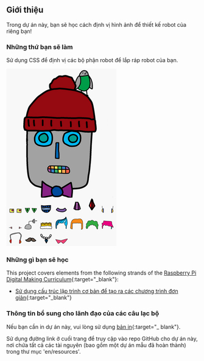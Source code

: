 ## Giới thiệu

Trong dự án này, bạn sẽ học cách định vị hình ảnh để thiết kế robot của riêng bạn!

### Những thứ bạn sẽ làm

Sử dụng CSS để định vị các bộ phận robot để lắp ráp robot của bạn.

![ảnh chụp màn hình](images/robot-final.png)

### Những gì bạn sẽ học

This project covers elements from the following strands of the [Raspberry Pi Digital Making Curriculum](https://rpf.io/curriculum){:target="_blank"}:

+ [Sử dụng cấu trúc lập trình cơ bản để tạo ra các chương trình đơn giản](https://www.raspberrypi.org/curriculum/programming/creator){:target="_blank"}

### Thông tin bổ sung cho lãnh đạo của các câu lạc bộ

Nếu bạn cần in dự án này, vui lòng sử dụng [bản in](https://projects.raspberrypi.org/en/projects/build-a-robot/print){:target="_ blank"}.

Sử dụng đường link ở cuối trang để truy cập vào repo GitHub cho dự án này, nơi chứa tất cả các tài nguyên (bao gồm một dự án mẫu đã hoàn thành) trong thư mục 'en/resources'.